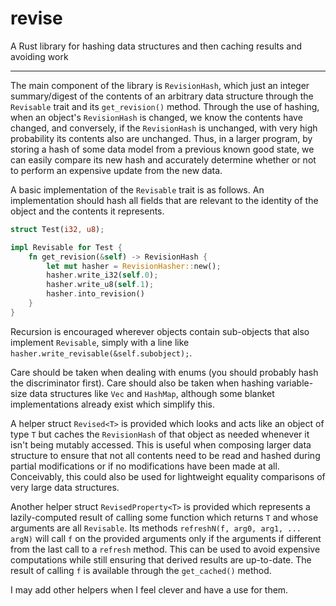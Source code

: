 # revise

A Rust library for hashing data structures and then caching results and avoiding work

---

The main component of the library is `RevisionHash`, which just an integer summary/digest of the contents of an arbitrary data structure through the `Revisable` trait and its `get_revision()` method. Through the use of hashing, when an object's `RevisionHash` is changed, we know the contents have changed, and conversely, if the `RevisionHash` is unchanged, with very high probability its contents also are unchanged. Thus, in a larger program, by storing a hash of some data model from a previous known good state, we can easily compare its new hash and accurately determine whether or not to perform an expensive update from the new data.

A basic implementation of the `Revisable` trait is as follows. An implementation should hash all fields that are relevant to the identity of the object and the contents it represents.

```rust
struct Test(i32, u8);

impl Revisable for Test {
    fn get_revision(&self) -> RevisionHash {
        let mut hasher = RevisionHasher::new();
        hasher.write_i32(self.0);
        hasher.write_u8(self.1);
        hasher.into_revision()
    }
}
```

Recursion is encouraged wherever objects contain sub-objects that also implement `Revisable`, simply with a line like `hasher.write_revisable(&self.subobject);`.

Care should be taken when dealing with enums (you should probably hash the discriminator first). Care should also be taken when hashing variable-size data structures like `Vec` and `HashMap`, although some blanket implementations already exist which simplify this.

A helper struct `Revised<T>` is provided which looks and acts like an object of type `T` but caches the `RevisionHash` of that object as needed whenever it isn't being mutably accessed. This is useful when composing larger data structure to ensure that not all contents need to be read and hashed during partial modifications or if no modifications have been made at all. Conceivably, this could also be used for lightweight equality comparisons of very large data structures.

Another helper struct `RevisedProperty<T>` is provided which represents a lazily-computed result of calling some function which returns `T` and whose arguments are all `Revisable`. Its methods `refreshN(f, arg0, arg1, ... argN)` will call `f` on the provided arguments only if the arguments if different from the last call to a `refresh` method. This can be used to avoid expensive computations while still ensuring that derived results are up-to-date. The result of calling `f` is available through the `get_cached()` method.

I may add other helpers when I feel clever and have a use for them.
